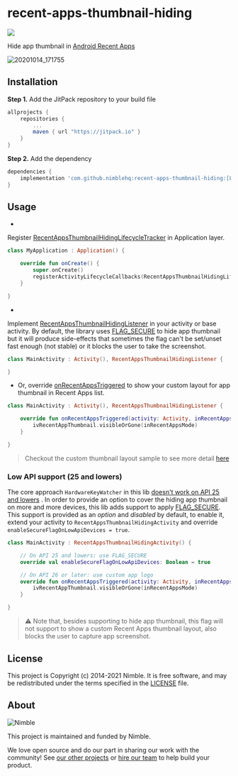# recent-apps-thumbnail-hiding

[![](https://jitpack.io/v/nimblehq/recent-apps-thumbnail-hiding.svg)](https://jitpack.io/#nimblehq/recent-apps-thumbnail-hiding)

Hide app thumbnail in [Android Recent Apps](https://developer.android.com/guide/components/activities/recents)

![20201014_171755](https://user-images.githubusercontent.com/16315358/95976377-9c20f200-0e41-11eb-99e3-bf1abf6406df.gif)

## Installation

**Step 1.** Add the JitPack repository to your build file
```groovy
allprojects {
    repositories {
        ...
        maven { url "https://jitpack.io" }
    }
}
```

**Step 2.** Add the dependency

```groovy
dependencies {
    implementation 'com.github.nimblehq:recent-apps-thumbnail-hiding:[LATEST_VERSION]'
}
```

## Usage

-
Register [RecentAppsThumbnailHidingLifecycleTracker](https://github.com/nimblehq/recent-apps-thumbnail-hiding/blob/master/app/src/main/java/co/nimblehq/recentapps/thumbnailhiding/App.kt#L9)
in Application layer.

```kotlin
class MyApplication : Application() {

    override fun onCreate() {
        super.onCreate()
        registerActivityLifecycleCallbacks(RecentAppsThumbnailHidingLifecycleTracker())
    }

}
```

-
Implement [RecentAppsThumbnailHidingListener](https://github.com/nimblehq/recent-apps-thumbnail-hiding/blob/eaf27aea6ffbbacff65af23a05dd26fb698c5025/lib/src/main/java/co/nimblehq/recentapps/thumbnailhiding/RecentAppsThumbnailHidingListener.kt#L21-L30)
in your activity or base activity. By default, the library
uses [FLAG_SECURE](https://developer.android.com/reference/android/view/WindowManager.LayoutParams#FLAG_SECURE) to hide
app thumbnail but it will produce side-effects that sometimes the flag can't be set/unset fast enough (not stable) or it
blocks the user to take the screenshot.

```kotlin
class MainActivity : Activity(), RecentAppsThumbnailHidingListener {

}
```

- Or,
  override [onRecentAppsTriggered](https://github.com/nimblehq/recent-apps-thumbnail-hiding/blob/master/app/src/main/java/co/nimblehq/recentapps/thumbnailhiding/MainActivity.kt#L18-L23)
  to show your custom layout for app thumbnail in Recent Apps list.

```kotlin
class MainActivity : Activity(), RecentAppsThumbnailHidingListener {

    override fun onRecentAppsTriggered(activity: Activity, inRecentAppsMode: Boolean) {
        ivRecentAppThumbnail.visibleOrGone(inRecentAppsMode)
    }

}
```

> Checkout the custom thumbnail layout sample to see more detail [here](https://github.com/nimblehq/recent-apps-thumbnail-hiding/blob/master/app/src/main/res/layout/activity_main.xml#L26-L33)

### Low API support (25 and lowers)

The core approach `HardwareKeyWatcher` in this
lib [doesn't work on API 25 and lowers](https://docs.google.com/spreadsheets/d/1znmSllEYHuOhmla7EWFXYeWuv1EZQiVkB9Mibhcj52s/edit?usp=sharing)
. In order to provide an option to cover the hiding app thumbnail on more and more devices, this lib adds support to
apply [FLAG_SECURE](https://developer.android.com/reference/android/view/WindowManager.LayoutParams#FLAG_SECURE). This
support is provided as an *option* and *disabled* by default, to enable it, extend your activity
to `RecentAppsThumbnailHidingActivity` and override `enableSecureFlagOnLowApiDevices = true`.

```kotlin
class MainActivity : RecentAppsThumbnailHidingActivity() {

    // On API 25 and lowers: use FLAG_SECURE
    override val enableSecureFlagOnLowApiDevices: Boolean = true

    // On API 26 or later: use custom app logo
    override fun onRecentAppsTriggered(activity: Activity, inRecentAppsMode: Boolean) {
        ivRecentAppThumbnail.visibleOrGone(inRecentAppsMode)
    }

}
```

> ⚠️ Note that, besides supporting to hide app thumbnail, this flag will not support to show a custom Recent Apps thumbnail layout, also blocks the user to capture app screenshot.

## License

This project is Copyright (c) 2014-2021 Nimble. It is free software, and may be redistributed under the terms specified
in the [LICENSE] file.

[LICENSE]: /LICENSE

## About

![Nimble](https://assets.nimblehq.co/logo/dark/logo-dark-text-160.png)

This project is maintained and funded by Nimble.

We love open source and do our part in sharing our work with the community!
See [our other projects][community] or [hire our team][hire] to help build your product.

[community]: https://github.com/nimblehq
[hire]: https://nimblehq.co/

